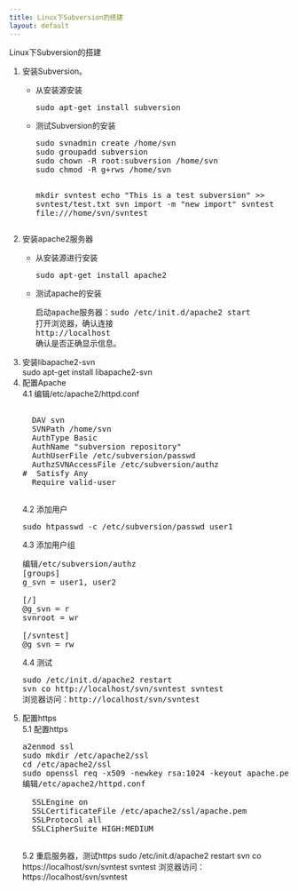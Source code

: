 ```yaml
---
title: Linux下Subversion的搭建
layout: default
---
```


<div>Linux下Subversion的搭建</div>
<ol>
<li>安装Subversion。</li>
<ul>
<li>从安装源安装</li>
<pre>
sudo apt-get install subversion
</pre>

<li>测试Subversion的安装</li>
<pre>
sudo svnadmin create /home/svn
sudo groupadd subversion
sudo chown -R root:subversion /home/svn
sudo chmod -R g+rws /home/svn

mkdir svntest
echo "This is a test subversion" >> svntest/test.txt
svn import -m "new import" svntest file:///home/svn/svntest
</pre>
</ul>

<li>安装apache2服务器</li>
<ul>
<li>从安装源进行安装</li>
<pre>
sudo apt-get install apache2 
</pre>

<li>测试apache的安装</li>
<pre>
启动apache服务器：sudo /etc/init.d/apache2 start
打开浏览器，确认连接
http://localhost
确认是否正确显示信息。
</pre>
</ul>

<li>安装libapache2-svn</li>
sudo apt-get install libapache2-svn 

<li>配置Apache</li>
4.1 编辑/etc/apache2/httpd.conf
<pre>
<Location /svn>
  DAV svn
  SVNPath /home/svn
  AuthType Basic
  AuthName "subversion repository"
  AuthUserFile /etc/subversion/passwd
  AuthzSVNAccessFile /etc/subversion/authz
#  Satisfy Any 
  Require valid-user
</Location>
</pre>

4.2 添加用户
<pre>
sudo htpasswd -c /etc/subversion/passwd user1
</pre>

4.3 添加用户组
<pre>
编辑/etc/subversion/authz
[groups]
g_svn = user1, user2

[/]
@g_svn = r
svnroot = wr

[/svntest]
@g_svn = rw
</pre>

4.4 测试
<pre>
sudo /etc/init.d/apache2 restart
svn co http://localhost/svn/svntest svntest
浏览器访问：http://localhost/svn/svntest
</pre>

<li>配置https</li>
5.1 配置https
<pre>
a2enmod ssl
sudo mkdir /etc/apache2/ssl
cd /etc/apache2/ssl
sudo openssl req -x509 -newkey rsa:1024 -keyout apache.pem -out apache.pem -nodes -days 999 
编辑/etc/apache2/httpd.conf
<VirtualHost *:443>
  SSLEngine on
  SSLCertificateFile /etc/apache2/ssl/apache.pem
  SSLProtocol all
  SSLCipherSuite HIGH:MEDIUM
</VirtualHost>
</pre>

5.2 重启服务器，测试https
sudo /etc/init.d/apache2 restart
svn co https://localhost/svn/svntest svntest
浏览器访问：https://localhost/svn/svntest

</ol>
